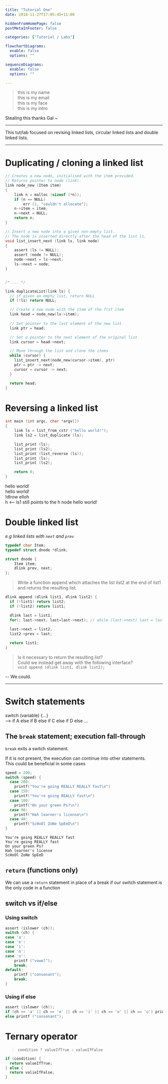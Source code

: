 ```yaml
---
title: "Tutorial One"
date: 2018-11-27T17:05:45+11:00

hiddenFromHomePage: false
postMetaInFooter: false

categories: ["Tutorial / Labs"]

flowchartDiagrams:
  enable: false
  options: ""

sequenceDiagrams: 
  enable: false
  options: ""

---
```



> this is my name  
> this is my email  
> this is my face  
> this is my intro  

Stealing this thanks Gal ~

---

This tut/lab focused on revising linked lists, circular linked lists and double linked lists.

---

# Duplicating / cloning a linked list
```c
// Creates a new node, initialised with the item provided.
// Returns pointer to node (link).
link node_new (Item item)
{
    link n = malloc (sizeof (*n));
    if (n == NULL)
        err (1, "couldn't allocate");
    n->item = item;
    n->next = NULL;
    return n;
}

// Insert a new node into a given non-empty list.
// The node is inserted directly after the head of the list ls.
void list_insert_next (link ls, link node)
{
    assert (ls != NULL);
    assert (node != NULL);
    node->next = ls->next;
    ls->next = node;
}


/* ... */

link duplicateList(link ls) {
  // if given an empty list, return NULL
  if (!ls) return NULL;

  // Create a new node with the item of the frst item
  link head = node_new(ls->item);
  
  // Set pointer to the last element of the new list
  link ptr = head;

  // Set a pointer to the next element of the original list
  link cursor = head->next;

  // Move through the list and clone the items
  while (cursor) {
    list_insert_next(node_new(cursor->item), ptr)  
    ptr = ptr -> next;
    cursor = cursor -> next;
  }

  return head;
}
```

# Reversing a linked list
```c
int main (int argc, char *argv[])
{
    link ls = list_from_cstr ("hello world!");
    link ls2 = list_duplicate (ls);

    list_print (ls);
    list_print (ls2);
    list_print (list_reverse (ls));
    list_print (ls);
    list_print (ls2);

    return 0;
}
```

hello world!  
hello world!  
!dlrow elloh  
h             <-- ls1 still points to the h node
hello world!  


# Double linked list
_e.g linked lists with `next` and `prev`_

```c
typedef char Item;
typedef struct dnode *dlink;

struct dnode {
    Item item;
    dlink prev, next;
};

```

> Write a function append which attaches the list list2 at the end of list1 and returns the resulting list.

```c
dlink append (dlink list1, dlink list2) {
  if (!list1) return list2;
  if (!list2) return list1;

  dlink last = list1;
  for(; last->next; last=last->next); // while (last->next) last = last->next;
  
  last->next = list2;
  list2->prev = last;

  return list1;
}
```

> Is it necessary to return the resulting list?  
Could we instead get away with the following interface?  
`void append (dlink list1, dlink list2);`

-- We could.

---

# Switch statements
switch (variable) {...}  
--> if A else if B else if C else if D else ...

## The `break` statement; execution fall-through
`break` exits a switch statement.  

If it is not present, the execution can continue into other statements.  
This could be beneficial in some cases

```c
speed = 200;
switch (speed) {
  case 200:
    printf("You're going REALLY REALLY fast\n")
  case 150:
    printf("You're going REALLY fast\n")
  case 100:
    printf("On your green Ps?\n")
  case 90:
    printf("Hah learner's license\n")
  case 40:
    printf("ScHoOl ZoNe SpEeD\n")
}
```


`You're going REALLY REALLY fast`  
`You're going REALLY fast`  
`On your green Ps?`  
`Hah learner's license`  
`ScHoOl ZoNe SpEeD`

## `return` (functions only)
We can use a `return` statement in place of a break if our switch statement is the only code in a function

## switch vs if/else

### Using switch
```c
assert (islower (ch));
switch (ch) {
case 'a':
case 'e':
case 'i':
case 'o':
case 'u':
    printf ("vowel");
    break;
default:
    printf ("consonant");
    break;
}
```

### Using if else
```c
assert (islower (ch));
if (ch == 'a' || ch == 'e' || ch == 'i' || ch == 'o' || ch == 'u') printf("vowel");
else printf ("consonant");
```


# Ternary operator
> `condition ? valueIfTrue : valueIfFalse`

```c
if (condition) {
  return valueIfTrue;
} else {
  return valieIfFalse;
}
```
